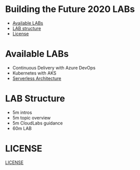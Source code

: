# Building the Future 2020 LABs

* [Available LABs](#available-labs)
* [LAB structure](#lab-structure)
* [License](#license)

# Available LABs

* Continuous Delivery with Azure DevOps
* Kubernetes with AKS
* [Serverless Architecture](serverless/README.md)

# LAB Structure

* 5m intros
* 5m topic overview
* 5m CloudLabs guidance
* 60m LAB

# LICENSE

[LICENSE](license)
